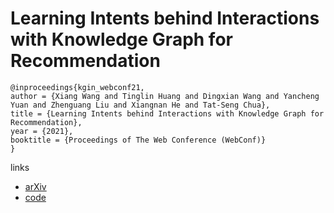 # Learning Intents behind Interactions with Knowledge Graph for Recommendation

```
@inproceedings{kgin_webconf21,
author = {Xiang Wang and Tinglin Huang and Dingxian Wang and Yancheng Yuan and Zhenguang Liu and Xiangnan He and Tat-Seng Chua},
title = {Learning Intents behind Interactions with Knowledge Graph for Recommendation},
year = {2021},
booktitle = {Proceedings of The Web Conference (WebConf)}
}
```

links
- [arXiv](https://arxiv.org/abs/2102.07057)
- [code](https://github.com/huangtinglin/Knowledge_Graph_based_Intent_Network)
